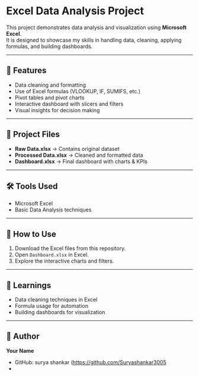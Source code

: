 # Excel Data Analysis Project  

This project demonstrates data analysis and visualization using **Microsoft Excel**.  
It is designed to showcase my skills in handling data, cleaning, applying formulas, and building dashboards.  

---

## 📌 Features
- Data cleaning and formatting  
- Use of Excel formulas (VLOOKUP, IF, SUMIFS, etc.)  
- Pivot tables and pivot charts  
- Interactive dashboard with slicers and filters  
- Visual insights for decision making  

---

## 📂 Project Files
- **Raw Data.xlsx** → Contains original dataset  
- **Processed Data.xlsx** → Cleaned and formatted data  
- **Dashboard.xlsx** → Final dashboard with charts & KPIs  

---

## 🛠️ Tools Used
- Microsoft Excel  
- Basic Data Analysis techniques  

---

## 🚀 How to Use
1. Download the Excel files from this repository.  
2. Open `Dashboard.xlsx` in Excel.  
3. Explore the interactive charts and filters.  

---

## 📖 Learnings
- Data cleaning techniques in Excel  
- Formula usage for automation  
- Building dashboards for visualization  

---

## 👤 Author
**Your Name**  
- GitHub:  surya shankar (https://github.com/Suryashankar3005 
- 
